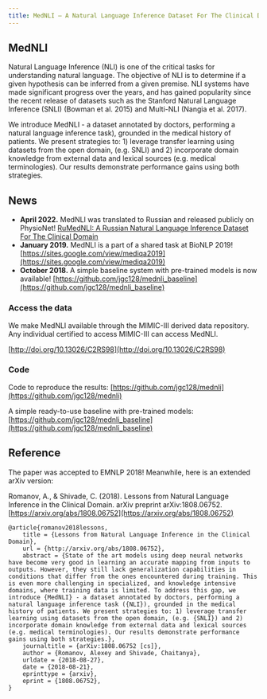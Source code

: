 ```yaml
---
title: MedNLI — A Natural Language Inference Dataset For The Clinical Domain
---
```


## MedNLI

Natural Language Inference (NLI) is one of the critical tasks for understanding natural language. The objective of NLI is to determine if a given hypothesis can be inferred from a given premise. NLI systems have made significant progress over the years, and has gained popularity since the recent release of datasets such as the Stanford Natural Language Inference (SNLI) (Bowman et al. 2015) and Multi-NLI (Nangia et al. 2017).

We introduce MedNLI - a dataset annotated by doctors, performing a natural language inference task), grounded in the medical history of patients. We present strategies to: 1) leverage transfer learning using datasets from the open domain, (e.g. SNLI) and 2) incorporate domain knowledge from external data and lexical sources (e.g. medical terminologies). Our results demonstrate performance gains using both strategies.

## News
 - **April 2022.** MedNLI was translated to Russian and released publicly on PhysioNet! [RuMedNLI: A Russian Natural Language Inference Dataset For The Clinical Domain](https://www.physionet.org/content/rumednli-russian-inference/1.0.0/)
 - **January 2019.** MedNLI is a part of a shared task at  BioNLP 2019! [https://sites.google.com/view/mediqa2019](https://sites.google.com/view/mediqa2019)
 - **October 2018.** A simple baseline system with pre-trained models is now available! [https://github.com/jgc128/mednli_baseline](https://github.com/jgc128/mednli_baseline)

### Access the data
We make MedNLI available through the MIMIC-III derived data repository. Any individual certified to access MIMIC-III can access MedNLI.

[http://doi.org/10.13026/C2RS98](http://doi.org/10.13026/C2RS98)

### Code
Code to reproduce the results: [https://github.com/jgc128/mednli](https://github.com/jgc128/mednli)

A simple ready-to-use baseline with pre-trained models: [https://github.com/jgc128/mednli_baseline](https://github.com/jgc128/mednli_baseline)

## Reference
The paper was accepted to EMNLP 2018! Meanwhile, here is an extended arXiv version:

Romanov, A., & Shivade, C. (2018). Lessons from Natural Language Inference in the Clinical Domain. arXiv preprint arXiv:1808.06752.  
[https://arxiv.org/abs/1808.06752](https://arxiv.org/abs/1808.06752)


```
@article{romanov2018lessons,
	title = {Lessons from Natural Language Inference in the Clinical Domain},
	url = {http://arxiv.org/abs/1808.06752},
	abstract = {State of the art models using deep neural networks have become very good in learning an accurate mapping from inputs to outputs. However, they still lack generalization capabilities in conditions that differ from the ones encountered during training. This is even more challenging in specialized, and knowledge intensive domains, where training data is limited. To address this gap, we introduce {MedNLI} - a dataset annotated by doctors, performing a natural language inference task ({NLI}), grounded in the medical history of patients. We present strategies to: 1) leverage transfer learning using datasets from the open domain, (e.g. {SNLI}) and 2) incorporate domain knowledge from external data and lexical sources (e.g. medical terminologies). Our results demonstrate performance gains using both strategies.},
	journaltitle = {arXiv:1808.06752 [cs]},
	author = {Romanov, Alexey and Shivade, Chaitanya},
	urldate = {2018-08-27},
	date = {2018-08-21},
	eprinttype = {arxiv},
	eprint = {1808.06752},
}
```
